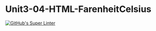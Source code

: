 # Unit3-04-HTML-FarenheitCelsius
[![GitHub's Super Linter](https://github.com/ICS20-Programming-Emilielsm/Unit3-04-HTML-FarenheitCelsius/workflows/GitHub's%20Super%20Linter/badge.svg)](https://github.com/ICS20-Programming-Emilielsm/Unit3-04-HTML-FarenheitCelsius/actions)